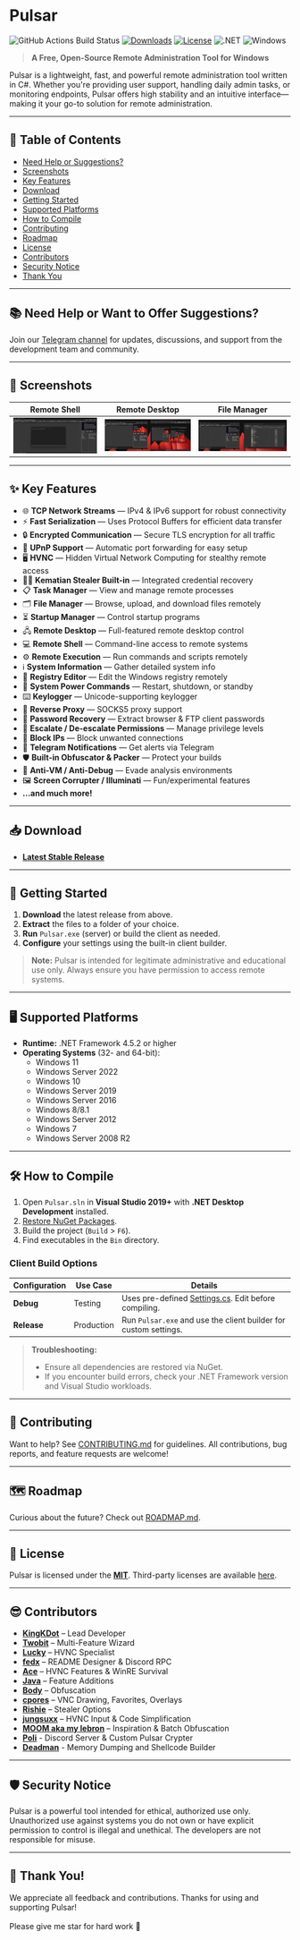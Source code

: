 # Pulsar

![GitHub Actions Build Status](https://img.shields.io/github/actions/workflow/status/Quasar-Continuation/Pulsar/dotnet.yml)
[![Downloads](https://img.shields.io/github/downloads/Quasar-Continuation/Pulsar/total.svg)](https://github.com/Quasar-Continuation/Pulsar/releases)
[![License](https://img.shields.io/github/license/Quasar-Continuation/Pulsar.svg)](LICENSE)
![.NET](https://img.shields.io/badge/.NET-4.7.2%2B-blue)
![Windows](https://img.shields.io/badge/OS-Windows-blue)

> **A Free, Open-Source Remote Administration Tool for Windows**

Pulsar is a lightweight, fast, and powerful remote administration tool written in C#. Whether you're providing user support, handling daily admin tasks, or monitoring endpoints, Pulsar offers high stability and an intuitive interface—making it your go-to solution for remote administration.

---

## 📖 Table of Contents
- [Need Help or Suggestions?](#-need-help-or-want-to-offer-suggestions)
- [Screenshots](#-screenshots)
- [Key Features](#-key-features)
- [Download](#-download)
- [Getting Started](#-getting-started)
- [Supported Platforms](#-supported-platforms)
- [How to Compile](#-how-to-compile)
- [Contributing](#-contributing)
- [Roadmap](#-roadmap)
- [License](#-license)
- [Contributors](#-contributors)
- [Security Notice](#-security-notice)
- [Thank You](#-thank-you)

---

## 📚 Need Help or Want to Offer Suggestions?

Join our [Telegram channel](https://t.me/SomaliDevs) for updates, discussions, and support from the development team and community.

---

## 📸 Screenshots

| **Remote Shell**                  | **Remote Desktop**                | **File Manager**                  |
|-----------------------------------|-----------------------------------|-----------------------------------|
| ![Remote Shell](Images/remote_shell.png) | ![Remote Desktop](Images/remote_desktop.png) | ![File Manager](Images/file_manager.png) |

---

## ✨ Key Features

- 🌐 **TCP Network Streams** — IPv4 & IPv6 support for robust connectivity
- ⚡ **Fast Serialization** — Uses Protocol Buffers for efficient data transfer
- 🔒 **Encrypted Communication** — Secure TLS encryption for all traffic
- 📡 **UPnP Support** — Automatic port forwarding for easy setup
- 🖥️ **HVNC** — Hidden Virtual Network Computing for stealthy remote access
- 🕵️‍♂️ **Kematian Stealer Built-in** — Integrated credential recovery
- 📋 **Task Manager** — View and manage remote processes
- 🗂️ **File Manager** — Browse, upload, and download files remotely
- ⏳ **Startup Manager** — Control startup programs
- 🖧 **Remote Desktop** — Full-featured remote desktop control
- 💻 **Remote Shell** — Command-line access to remote systems
- ⚙️ **Remote Execution** — Run commands and scripts remotely
- ℹ️ **System Information** — Gather detailed system info
- 🔧 **Registry Editor** — Edit the Windows registry remotely
- 🔋 **System Power Commands** — Restart, shutdown, or standby
- ⌨️ **Keylogger** — Unicode-supporting keylogger
- 🌉 **Reverse Proxy** — SOCKS5 proxy support
- 🔑 **Password Recovery** — Extract browser & FTP client passwords
- 🔐 **Escalate / De-escalate Permissions** — Manage privilege levels
- 🚫 **Block IPs** — Block unwanted connections
- 📩 **Telegram Notifications** — Get alerts via Telegram
- 🛡️ **Built-in Obfuscator & Packer** — Protect your builds
- 🛑 **Anti-VM / Anti-Debug** — Evade analysis environments
- 🖼️ **Screen Corrupter / Illuminati** — Fun/experimental features
- **…and much more!**

---

## 📥 Download

- **[Latest Stable Release](https://github.com/Quasar-Continuation/Pulsar/releases)**
<!-- - **[Latest Development Snapshot](https://ci.appveyor.com/project/MaxXor/pulsar)** -->

---

## 🚀 Getting Started

1. **Download** the latest release from above.
2. **Extract** the files to a folder of your choice.
3. **Run** `Pulsar.exe` (server) or build the client as needed.
4. **Configure** your settings using the built-in client builder.

> **Note:** Pulsar is intended for legitimate administrative and educational use only. Always ensure you have permission to access remote systems.

---

## 🖥️ Supported Platforms

- **Runtime:** .NET Framework 4.5.2 or higher
- **Operating Systems** (32- and 64-bit):
  - Windows 11
  - Windows Server 2022
  - Windows 10
  - Windows Server 2019
  - Windows Server 2016
  - Windows 8/8.1
  - Windows Server 2012
  - Windows 7
  - Windows Server 2008 R2

---

## 🛠️ How to Compile

1. Open `Pulsar.sln` in **Visual Studio 2019+** with **.NET Desktop Development** installed.
2. [Restore NuGet Packages](https://docs.microsoft.com/en-us/nuget/consume-packages/package-restore).
3. Build the project (`Build` > `F6`).
4. Find executables in the `Bin` directory.

### Client Build Options

| **Configuration** | **Use Case**    | **Details**                                                                 |
|-------------------|-----------------|-----------------------------------------------------------------------------|
| **Debug**         | Testing         | Uses pre-defined [Settings.cs](/Pulsar.Client/Config/Settings.cs). Edit before compiling. |
| **Release**       | Production      | Run `Pulsar.exe` and use the client builder for custom settings.           |

> **Troubleshooting:**
> - Ensure all dependencies are restored via NuGet.
> - If you encounter build errors, check your .NET Framework version and Visual Studio workloads.

---

## 🤝 Contributing

Want to help? See [CONTRIBUTING.md](CONTRIBUTING.md) for guidelines. All contributions, bug reports, and feature requests are welcome!

---

## 🗺️ Roadmap

Curious about the future? Check out [ROADMAP.md](ROADMAP.md).

---

## 📜 License

Pulsar is licensed under the **[MIT](LICENSE)**. Third-party licenses are available [here](Licenses).

---

## 😎 Contributors

- **[KingKDot](https://github.com/KingKDot)** – Lead Developer
- **[Twobit](https://github.com/officialtwobit)** – Multi-Feature Wizard
- **[Lucky](https://t.me/V_Lucky_V)** – HVNC Specialist
- **[fedx](https://github.com/fedx-988)** – README Designer & Discord RPC
- **[Ace](https://github.com/Knakiri)** – HVNC Features & WinRE Survival
- **[Java](https://github.com/JavaRenamed-dev)** – Feature Additions
- **[Body](https://body.sh)** – Obfuscation
- **[cpores](https://github.com/vahrervert)** – VNC Drawing, Favorites, Overlays
- **[Rishie](https://github.com/rishieissocool)** – Stealer Options
- **[jungsuxx](https://github.com/jungsuxx)** – HVNC Input & Code Simplification
- **[MOOM aka my lebron](https://github.com/moom825/)** – Inspiration & Batch Obfuscation
- **[Poli](https://github.com/paulmaster59/)** - Discord Server & Custom Pulsar Crypter
- **[Deadman](https://github.com/DeadmanLabs)** - Memory Dumping and Shellcode Builder

---

## 🛡️ Security Notice

Pulsar is a powerful tool intended for ethical, authorized use only. Unauthorized use against systems you do not own or have explicit permission to control is illegal and unethical. The developers are not responsible for misuse.

---

## 🙏 Thank You!

We appreciate all feedback and contributions. Thanks for using and supporting Pulsar! \
\
Please give me star for hard work 🙏

